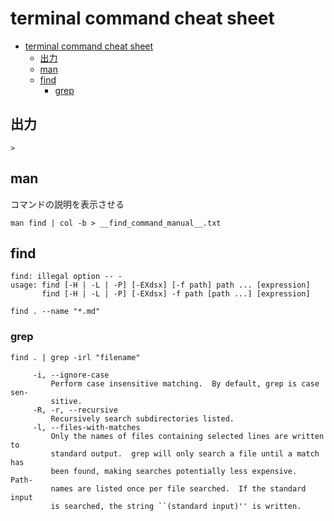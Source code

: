 # terminal command cheat sheet

- [terminal command cheat sheet](#terminal-command-cheat-sheet)
	- [出力](#出力)
	- [man](#man)
	- [find](#find)
		- [grep](#grep)

## 出力

```
>
```

## man
コマンドの説明を表示させる

```
man find | col -b > __find_command_manual__.txt
```

## find

```
find: illegal option -- -
usage: find [-H | -L | -P] [-EXdsx] [-f path] path ... [expression]
       find [-H | -L | -P] [-EXdsx] -f path [path ...] [expression]
```

```
find . --name "*.md"
```

### grep

```
find . | grep -irl "filename"
```

```
     -i, --ignore-case
	     Perform case insensitive matching.  By default, grep is case sen-
	     sitive.
     -R, -r, --recursive
	     Recursively search subdirectories listed.
     -l, --files-with-matches
	     Only the names of files containing selected lines are written to
	     standard output.  grep will only search a file until a match has
	     been found, making searches potentially less expensive.  Path-
	     names are listed once per file searched.  If the standard input
	     is searched, the string ``(standard input)'' is written.
```